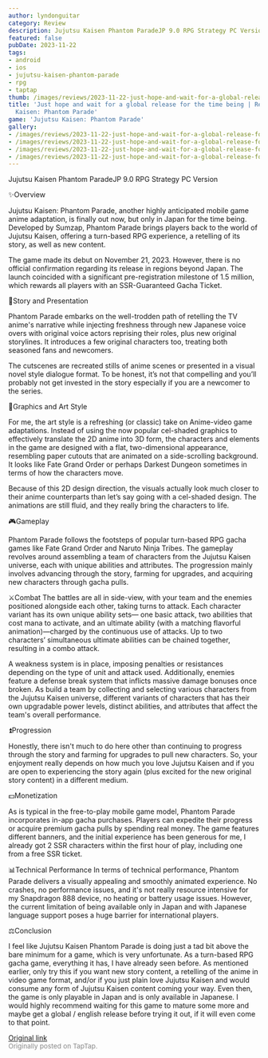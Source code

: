 ```yaml
---
author: lyndonguitar
category: Review
description: Jujutsu Kaisen Phantom ParadeJP 9.0 RPG Strategy PC Version
featured: false
pubDate: 2023-11-22
tags:
- android
- ios
- jujutsu-kaisen-phantom-parade
- rpg
- taptap
thumb: /images/reviews/2023-11-22-just-hope-and-wait-for-a-global-release-for-the-time-being--review---jujutsu-kaisen-phant-0.avif
title: 'Just hope and wait for a global release for the time being | Review - Jujutsu
  Kaisen: Phantom Parade'
game: 'Jujutsu Kaisen: Phantom Parade'
gallery:
- /images/reviews/2023-11-22-just-hope-and-wait-for-a-global-release-for-the-time-being--review---jujutsu-kaisen-phant-0.avif
- /images/reviews/2023-11-22-just-hope-and-wait-for-a-global-release-for-the-time-being--review---jujutsu-kaisen-phant-1.avif
- /images/reviews/2023-11-22-just-hope-and-wait-for-a-global-release-for-the-time-being--review---jujutsu-kaisen-phant-2.avif
- /images/reviews/2023-11-22-just-hope-and-wait-for-a-global-release-for-the-time-being--review---jujutsu-kaisen-phant-3.avif
---
```

Jujutsu Kaisen Phantom ParadeJP
9.0
RPG
Strategy
PC Version

✨Overview

Jujutsu Kaisen: Phantom Parade, another highly anticipated mobile game anime adaptation, is finally out now, but only in Japan for the time being. Developed by Sumzap, Phantom Parade brings players back to the world of Jujutsu Kaisen, offering a turn-based RPG experience, a retelling of its story, as well as new content.

The game made its debut on November 21, 2023. However, there is no official confirmation regarding its release in regions beyond Japan. The launch coincided with a significant pre-registration milestone of 1.5 million, which rewards all players with an SSR-Guaranteed Gacha Ticket.

📖Story and Presentation

Phantom Parade embarks on the well-trodden path of retelling the TV anime's narrative while injecting freshness through new Japanese voice overs with original voice actors reprising their roles, plus new original storylines. It introduces a few original characters too,  treating both seasoned fans and newcomers.

The cutscenes are recreated stills of anime scenes or presented in a visual novel style dialogue format. To be honest, it’s not that compelling and you’ll probably not get invested in the story especially if you are a newcomer to the series.

🎨Graphics and Art Style

For me, the art style is a refreshing (or classic) take on Anime-video game adaptations. Instead of using the now popular cel-shaded graphics to effectively translate the 2D anime into 3D form, the characters and elements in the game are designed with a flat, two-dimensional appearance, resembling paper cutouts that are animated on a side-scrolling background. It looks like Fate Grand Order or perhaps Darkest Dungeon sometimes in terms of how the characters move.

Because of this 2D design direction, the visuals actually look much closer to their anime counterparts than let’s say going with a cel-shaded design. The animations are still fluid, and they really bring the characters to life.

🎮Gameplay

Phantom Parade follows the footsteps of popular turn-based RPG gacha games like Fate Grand Order and Naruto Ninja Tribes. The gameplay revolves around assembling a team of characters from the Jujutsu Kaisen universe, each with unique abilities and attributes. The progression mainly involves advancing through the story, farming for upgrades, and acquiring new characters through gacha pulls.

⚔️Combat
The battles are all in side-view, with your team and the enemies positioned alongside each other, taking turns to attack. Each character variant has its own unique ability sets— one basic attack, two abilities that cost mana to activate, and an ultimate ability (with a matching flavorful animation)—charged by the continuous use of attacks. Up to two characters’ simultaneous ultimate abilities can be chained together, resulting in a combo attack.

A weakness system is in place, imposing penalties or resistances depending on the type of unit and attack used. Additionally, enemies feature a defense break system that inflicts massive damage bonuses once broken. As build a team by collecting and selecting various characters from the Jujutsu Kaisen universe, different variants of characters that has their own upgradable power levels, distinct abilities, and attributes that affect the team's overall performance.

⏫Progression

Honestly, there isn't much to do here other than continuing to progress through the story and farming for upgrades to pull new characters. So, your enjoyment really depends on how much you love Jujutsu Kaisen and if you are open to experiencing the story again (plus excited for the new original story content) in a different medium.

💵Monetization

As is typical in the free-to-play mobile game model, Phantom Parade incorporates in-app gacha purchases. Players can expedite their progress or acquire premium gacha pulls by spending real money. The game features different banners, and the initial experience has been generous for me, I already got 2 SSR characters within the first hour of play, including one from a free SSR ticket.

📊Technical Performance
In terms of technical performance, Phantom Parade delivers a visually appealing and smoothly animated experience. No crashes, no performance issues, and it's not really resource intensive for my Snapdragon 888 device, no heating or battery usage issues. However, the current limitation of being available only in Japan and with Japanese language support poses a huge barrier for international players.

⚖️Conclusion

I feel like Jujutsu Kaisen Phantom Parade is doing just a tad bit above the bare minimum for a game, which is very unfortunate. As a turn-based RPG gacha game, everything it has, I have already seen before. As mentioned earlier, only try this if you want new story content, a retelling of the anime in video game format, and/or if you just plain love Jujutsu Kaisen and would consume any form of Jujutsu Kaisen content coming your way. Even then, the game is only playable in Japan and is only available in Japanese. I would highly recommend waiting for this game to mature some more and maybe get a global / english release before trying it out, if it will even come to that point.

[Original link](https://www.taptap.io/post/6579428)<br><span style="font-size: 0.95em; color: #888;">Originally posted on TapTap.</span>